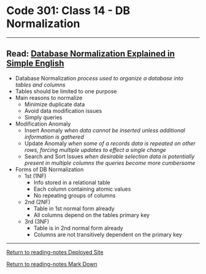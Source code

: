 # Code 301: Class 14 - DB Normalization
***

## Read: [Database Normalization Explained in Simple English](https://www.essentialsql.com/get-ready-to-learn-sql-database-normalization-explained-in-simple-english/)

- Database Normalization *process used to organize a database into tables and columns*
- Tables should be limited to one purpose
- Main reasons to normalize
  - Minimize duplicate data
  - Avoid data modification issues
  - Simply queries
- Modification Anomaly
  - Insert Anomaly *when data cannot be inserted unless additional information is gathered*
  - Update Anomaly *when some of a records data is repeated on other rows, forcing multiple updates to effect a single change*
  - Search and Sort Issues *when desirable selection data is potentially present in multiple columns the queries become more cumbersome*
- Forms of DB Normalization
  - 1st (1NF)
    - Info stored in a relational table
    - Each column containing atomic values
    - No repeating groups of columns
  - 2nd (2NF)
    - Table in 1st normal form already
    - All columns depend on the tables primary key
  - 3rd (3NF)
    - Table is in 2nd normal form already
    - Columns are not transitively dependent on the primary key

***

[Return to reading-notes Deployed Site](https://simon-panek.github.io/reading-notes/)

[Return to reading-notes Mark Down](https://github.com/simon-panek/reading-notes)
